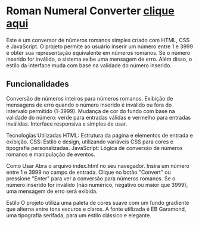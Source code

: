 # Roman Numeral Converter [clique aqui](https://nuno1alves.github.io/front-end-projects/roman-numeral-converter)
Este é um conversor de números romanos simples criado com HTML, CSS e JavaScript. O projeto permite ao usuário inserir um número entre 1 e 3999 e obter sua representação equivalente em números romanos. Se o número inserido for inválido, o sistema exibe uma mensagem de erro. Além disso, o estilo da interface muda com base na validade do número inserido.

## Funcionalidades
Conversão de números inteiros para números romanos.
Exibição de mensagens de erro quando o número inserido é inválido ou fora do intervalo permitido (1-3999).
Mudança de cor do fundo com base na validade do número: verde para entradas válidas e vermelho para entradas inválidas.
Interface responsiva e simples de usar.

Tecnologias Utilizadas
HTML: Estrutura da página e elementos de entrada e exibição.
CSS: Estilo e design, utilizando variáveis CSS para cores e tipografia personalizadas.
JavaScript: Lógica de conversão de números romanos e manipulação de eventos.

Como Usar
Abra o arquivo index.html no seu navegador.
Insira um número entre 1 e 3999 no campo de entrada.
Clique no botão "Convert" ou pressione "Enter" para ver a conversão para números romanos.
Se o número inserido for inválido (não numérico, negativo ou maior que 3999), uma mensagem de erro será exibida.

Estilo
O projeto utiliza uma paleta de cores suave com um fundo gradiente que alterna entre tons escuros e claros. A fonte utilizada é EB Garamond, uma tipografia serifada, para um estilo clássico e elegante.
